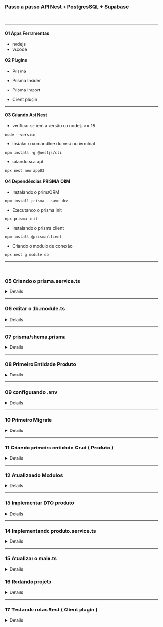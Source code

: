 ### Passo a passo API Nest + PostgresSQL + Supabase

<br />
<hr />

#### 01 Apps Ferramentas
* nodejs
* vscode

#### 02 Plugins
* Prisma
* Prisma Insider
* Prisma Import

* Client plugin

<hr />

#### 03 Criando Api Nest
* verificar se tem a versão do nodejs >= 18
```
node --version
```

* instalar o comandline do nest no terminal
```
npm install -g @nestjs/cli
```

* criando sua api
```
npx nest new app03
```

#### 04 Dependências PRISMA ORM

* Instalando o primaORM
```
npm install prisma --save-dev
```

* Executando o prisma init
```
npx prisma init
```

* Instalando o prisma client
```
npm install @prisma/client
```

* Criando o modulo de conexão
```
npx nest g module db
```

<hr />
<br />

<summary> <h3> 05 Criando o prisma.service.ts </h3> </summary>

<details>

  * Esse vai ser o serviço que vai criar uma extencia do prisma Client.
  ```
  import { Global, Injectable, OnModuleInit } from "@nestjs/common";
  import { PrismaClient } from "@prisma/client";

  @Global()
  @Injectable()
  export class PrismaService extends PrismaClient implements OnModuleInit{
      async onModuleInit() {
          await this.$connect();
      }
  }
  ```
</details>

<hr />
  
<summary> <h3> 06 editar o db.module.ts </h3> </summary>

<details>

  * Esse modulo carrega o prisma.service.ts para toda aplicação usar como serviço.
  ```
    import { Module } from '@nestjs/common';
    import { PrismaService } from './prisma.service'; 

    @Module({
        providers: [PrismaService],
        exports: [PrismaService]
    })
    export class DbModule {}
  ```

</details>

<hr />

<summary> <h3> 07 prisma/shema.prisma </h3> </summary>

<details>

  * modelo de conexão com postgrees :: exemplo com supabase
  ```
  datasource db {
    provider  = "postgresql"
    url       = env("DATABASE_URL")
    directUrl = env("DIRECT_URL")
  }
  ```

</details>

<hr />

<summary> <h3> 08 Primeiro Entidade Produto </h3> </summary>

<details>

  * Essa entidade representa nossa tabela atraves dela e gerada a tabela
  ```
  model Produto {
    id     Int     @default(autoincrement()) @id
    nome   String  @unique
    preco  Float
  }
  ```

</details>

<hr />

<summary> <h3> 09 configurando .env </h3> </summary>

<details>

  * exempo env POSTGRESQL e supabase representa chaves de acesso ao banco
  ```
  DATABASE_URL=""

  DIRECT_URL=""
  ```
  
</details>

<hr />

<summary> <h3> 10 Primeiro Migrate </h3> </summary>

<details>
  
  ```
  npx prisma migrate dev
  ```

</details>

<hr />

<summary> <h3> 11 Criando primeira entidade Crud ( Produto ) </h3> </summary>

<details>

  ```
  npx nest g res produto --no-spec
  ```

  * selecionar REST API
  *  Would you like to generate CRUD entry points? (Y/n)  Marcar  ( Y )

</details>

<hr />

<summary> <h3> 12 Atualizando Modulos </h3> </summary>

<details>

  * Modulo Produto precisa conhecer o db.module.ts que é a conexão
  ```
  import { Module } from '@nestjs/common';
  import { ProdutoService } from './produto.service';
  import { ProdutoController } from './produto.controller';
  import { DbModule } from 'src/db/db.module';

  @Module({
    imports: [DbModule],
    controllers: [ProdutoController],
    providers: [ProdutoService],
  })
  export class ProdutoModule {}
  ```

  * Modulo app.module.ts precisa conhecer o modulo --> db.module.ts

  ```
  import { Module } from '@nestjs/common';
  import { AppController } from './app.controller';
  import { AppService } from './app.service';
  import { DbModule } from 'src/db/db.module';
  import { ProdutoModule } from 'src/produto/produto.module';

  @Module({
    imports: [DbModule, ProdutoModule],
    controllers: [AppController],
    providers: [AppService],
  })
  export class AppModule {}
  ```
</details>

<hr />

<summary> <h3> 13 Implementar DTO produto </h3> </summary>

<details>

  * create-produto.dto.ts
  ```
  export class CreateProdutoDto {
      nome: string;
      preco: number;
  }
  ```

  * update-produto.dto.ts
  ```
  import { CreateProdutoDto } from './create-produto.dto';

  export interface UpdateProdutoDto extends Partial<CreateProdutoDto> {
      id : number 
  }
  ```

</details>

<hr />

<summary> <h3> 14 Implementando produto.service.ts </h3> </summary>

  <details>
   
    ```
      import { Injectable } from '@nestjs/common';
      import { CreateProdutoDto } from './dto/create-produto.dto';
      import { UpdateProdutoDto } from './dto/update-produto.dto';
      import { PrismaService } from 'src/db/prisma.service'; 
      import { error } from 'console';

      /** Produto Service
      *   Instanciando nossa base de dados com PrismaService
      *   Vamos criar *** 6 *** Metodos Curinga para o dia a dia
      */

      @Injectable()
      export class ProdutoService {

        // Criando uma instancia do prismaService
        // prismaService tem todas referências das tabelas.
        constructor(private readonly prismaService: PrismaService){}

        // #01 Criando nosso create metodo responsável por inserir na tabela.
        // Verfica se existe antes
      async create(createProdutoDto: CreateProdutoDto) {
          const produtoExist = await this.prismaService.produto.findUnique({
            where: { nome: createProdutoDto.nome}
          })

          if(produtoExist){
            throw error("Esse produto já existe: " + createProdutoDto.nome)
          }

          return this.prismaService.produto.create({
            data: createProdutoDto,
          })
        }

        // #02 Listando todos os produtos
        findAll() {
          return this.prismaService.produto.findMany();
        }

        // #03 Listando por ID
        findOne(id: number) {
          return this.prismaService.produto.findUnique({
            where: { id }
          });
        }

        // #04 Listando por Nome
        findName(nome: string) {
          return this.prismaService.produto.findUnique({
            where: { nome }
          });
        }

        // #05 Atualizar produto por id conferir se existe antes de atualizar
        async update(id: number, updateProdutoDto: UpdateProdutoDto) {
          
          const existeProduto = await this.prismaService.produto.findUnique({
            where: { id }
          })

          if(!existeProduto){
            throw new error( "Erro já existe esse produto " + id )
          }
          
          return this.prismaService.produto.update({
            where: { id },
            data: updateProdutoDto
          });
        }

        // #06 Deletar produto por id conferir se existe antes de apagar
        async remove(id: number) {
          const existeProduto = await this.prismaService.produto.findUnique({
            where: { id }
          })

          if(!existeProduto){
            throw new error( "Erro produto não existe esse produto " + id )
          }
          
          return this.prismaService.produto.delete({
            where: { id },
          });
        }
      }
    ```
</details>

<hr />

<summary> <h3> 15 Atualizar o main.ts </h3> </summary>
<details>

  * podemos mudar a porta de conexão.
  * liberar o acesso externo pelo cors
  
  ```
  import { NestFactory } from '@nestjs/core';
  import { AppModule } from './app.module';

  async function bootstrap() {
                                        // liberado acesso externo
    const app = await NestFactory.create(AppModule, { cors: true });
    
    await app.listen(process.env.PORT ?? 8080);
  }
  bootstrap();
  ```
</details>

<summary> <h3> 16 Rodando projeto </h3> </summary>
  <details>

  ```
  npm run start:dev
  ```
</details>

<hr />

<summary> <h3> 17 Testando rotas Rest ( Client plugin ) </h3> </summary>
  <details>
 
  ```
  ###
  GET http://localhost:8080/produto

  ###
  GET http://localhost:8080/produto/1

  ###
  DELETE http://localhost:8080/produto/2

  ###
  POST http://localhost:8080/produto
  Content-Type: application/json

  {
      "nome": "Xiaomi X-3 pro",
      "preco": 1900
  }

  ###
  PATCH http://localhost:8080/produto/1
  Content-Type: application/json

  {
      "nome": "tv 43",
      "preco": 250
  }

  ```
  </details>